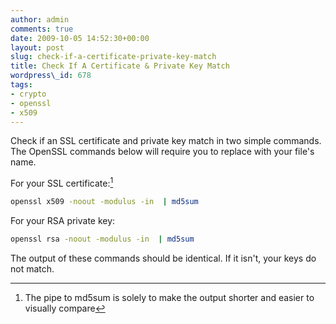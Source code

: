 ```yaml
---
author: admin
comments: true
date: 2009-10-05 14:52:30+00:00
layout: post
slug: check-if-a-certificate-private-key-match
title: Check If A Certificate & Private Key Match
wordpress\_id: 678
tags:
- crypto
- openssl
- x509
---
```


Check if an SSL certificate and private key match in two simple commands.  The OpenSSL commands below will require you to replace <file> with your file's name.

For your SSL certificate:[^1]

```bash
openssl x509 -noout -modulus -in  | md5sum
```

For your RSA private key:

```bash
openssl rsa -noout -modulus -in  | md5sum
```


The output of these commands should be identical.  If it isn't, your keys do not match.

[^1]: The pipe to md5sum is solely to make the output shorter and easier to visually compare
